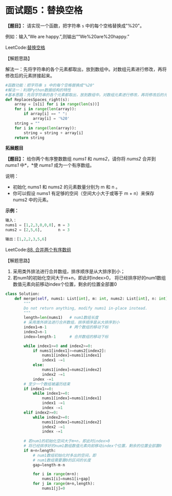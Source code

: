 # 面试题5：替换空格

**【题目】：**  请实现一个函数，把字符串 `s` 中的每个空格替换成"%20"。

例如：输入“We are happy.”,则输出““We%20are%20happy.”





LeetCode:[替换空格](https://leetcode-cn.com/problems/ti-huan-kong-ge-lcof/)





【解题思路】

解法一：先将字符串的各个元素都取出，放到数组中。对数组元素进行修改，再将修改后的元素拼接起来。

```python
#函数功能：把字符串 s 中的每个空格替换成"%20"
#解法一：利用Python数据结构的特性
#基本思路：先将字符串的各个元素都取出，放到数组中。对数组元素进行修改，再将修改后的元素拼接起来。
def ReplacesSpaces_right(s):
    array = [s[i] for i in range(len(s))]
    for i in range(len(array)):
        if array[i] == " ":
            array[i] = '%20'
    string = ""
    for i in range(len(array)):
        string = string + array[i]
    return string
```

**拓展题目**

**【题目】：**  给你两个有序整数数组 *nums1* 和 *nums2*，请你将 *nums2* 合并到 *nums1* 中*，*使 *nums1* 成为一个有序数组。

说明：

- 初始化 nums1 和 nums2 的元素数量分别为 m 和 n 。
- 你可以假设 nums1 有足够的空间（空间大小大于或等于 m + n）来保存 nums2 中的元素。

**示例：**

```Python
输入：
nums1 = [1,2,3,0,0,0], m = 3
nums2 = [2,5,6],       n = 3

输出：[1,2,2,3,5,6]
```

LeetCode:[88. 合并两个有序数组](https://leetcode-cn.com/problems/merge-sorted-array/)



【解题思路】

1. 采用类外排法进行合并数组，排序顺序是从大排序到小；
2.  若num1的初始化空间大于m+n，即此时index>0， 将已经排序好的num1数组数值元素向前移动index个位置，剩余的位置全部置0

```Python
class Solution:
    def merge(self, nums1: List[int], m: int, nums2: List[int], n: int) -> None:
        """
        Do not return anything, modify nums1 in-place instead.
        """
        length=len(nums1)   # num1数组长度
        # 采用类外排法进行合并数组，排序顺序是从大排序到小
        index1=m-1          # 两个数组的移动下标
        index2=n-1
        index=length-1      # 合并数组的移动下标

        while index1>=0 and index2>=0:
            if nums1[index1]>=nums2[index2]:
                nums1[index]=nums1[index1]
                index1 -=1
            else:
                nums1[index]=nums2[index2]
                index2 -=1
            index -=1
        # 至少一个数组被遍历结束
        if index1>=0:
            while index1>=0:
                nums1[index]=nums1[index1]
                index1 -=1
                index -=1
        elif index2>=0:
            while index2>=0:
                nums1[index]=nums2[index2]
                index2 -=1
                index -=1
        
        # 若num1的初始化空间大于m+n，即此时index>0
        # 将已经排序好的num1数组数值元素向前移动index个位置，剩余的位置全部置0
        if m+n<length:
            # num1数组初始化时多出的空间，即
            # num1数组需要置0的区间的长度
            gap=length-m-n   

            for i in range(m+n):
                nums1[i]=nums1[i+gap]
            for j in range(m+n,length):
                nums1[j]=0
```

